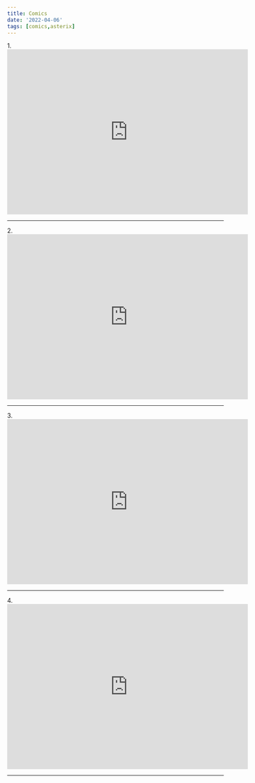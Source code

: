 ```yaml
---
title: Comics
date: '2022-04-06'
tags: [comics,asterix]
---
```


<p>1.
<iframe src="https://archive.org/embed/Superman_Victory_by_Computer_1981_DC_Comics_Radio_Shack_US" width="560" height="384" frameborder="0" webkitallowfullscreen="true" mozallowfullscreen="true" allowfullscreen></iframe>

</p>

<hr>
<p>2.
<iframe src="https://archive.org/embed/24AsterixInBelgium_201805" width="560" height="384" frameborder="0" webkitallowfullscreen="true" mozallowfullscreen="true" allowfullscreen></iframe>

</p>
<hr>
<p>3.
<iframe src="https://archive.org/embed/10AsterixTheLegionary_201804" width="560" height="384" frameborder="0" webkitallowfullscreen="true" mozallowfullscreen="true" allowfullscreen></iframe>

</p>

<hr>

<p>4.
<iframe src="https://archive.org/embed/01AsterixTheGaul_201804" width="560" height="384" frameborder="0" webkitallowfullscreen="true" mozallowfullscreen="true" allowfullscreen></iframe>
</p>

<hr>
